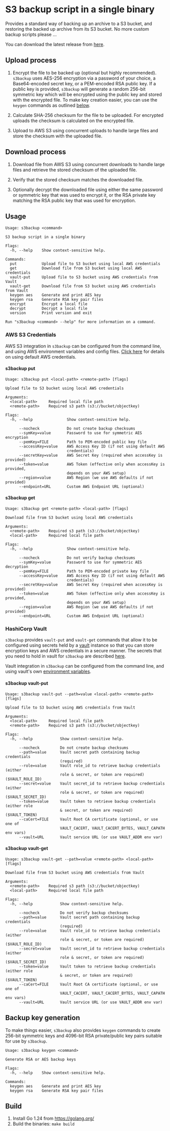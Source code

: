 # S3 backup script in a single binary

Provides a standard way of backing up an archive to a S3 bucket, and restoring the backed up archive from its S3 bucket. No more custom backup scripts please ...

You can download the latest release from [here](https://github.com/tomcz/s3backup/releases).

## Upload process

1. Encrypt the file to be backed up (optional but highly recommended). `s3backup` uses AES-256 encryption via a password of your choice, a Base64-encoded secret key, or a PEM-encoded RSA public key. If a public key is provided, `s3backup` will generate a random 256-bit symmetric key which will be encrypted using the public key and stored with the encrypted file. To make key creation easier, you can use the `keygen` commands as outlined [below](#backup-key-generation).

2. Calculate SHA-256 checksum for the file to be uploaded. For encrypted uploads the checksum is calculated on the encrypted file.

3. Upload to AWS S3 using concurrent uploads to handle large files and store the checksum with the uploaded file.

## Download process

1. Download file from AWS S3 using concurrent downloads to handle large files and retrieve the stored checksum of the uploaded file.

2. Verify that the stored checksum matches the downloaded file.

3. Optionally decrypt the downloaded file using either the same password or symmetric key that was used to encrypt it, or the RSA private key matching the RSA public key that was used for encryption.

## Usage

```
Usage: s3backup <command>

S3 backup script in a single binary

Flags:
  -h, --help    Show context-sensitive help.

Commands:
  put           Upload file to S3 bucket using local AWS credentials
  get           Download file from S3 bucket using local AWS credentials
  vault-put     Upload file to S3 bucket using AWS credentials from Vault
  vault-get     Download file from S3 bucket using AWS credentials from Vault
  keygen aes    Generate and print AES key
  keygen rsa    Generate RSA key pair files
  encrypt       Encrypt a local file
  decrypt       Decrypt a local file
  version       Print version and exit

Run "s3backup <command> --help" for more information on a command.
```

### AWS S3 Credentials

AWS S3 integration in `s3backup` can be configured from the command line, and using AWS environment variables and config files. [Click here](https://docs.aws.amazon.com/sdk-for-go/v1/developer-guide/configuring-sdk.html) for details on using default AWS credentials.

#### s3backup put

```
Usage: s3backup put <local-path> <remote-path> [flags]

Upload file to S3 bucket using local AWS credentials

Arguments:
  <local-path>     Required local file path
  <remote-path>    Required s3 path (s3://bucket/objectkey)

Flags:
  -h, --help               Show context-sensitive help.

      --nocheck            Do not create backup checksums
      --symKey=value       Password to use for symmetric AES encryption
      --pemKey=FILE        Path to PEM-encoded public key file
      --accessKey=value    AWS Access Key ID (if not using default AWS
                           credentials)
      --secretKey=value    AWS Secret Key (required when accessKey is provided)
      --token=value        AWS Token (effective only when accessKey is provided,
                           depends on your AWS setup)
      --region=value       AWS Region (we use AWS defaults if not provided)
      --endpoint=URL       Custom AWS Endpoint URL (optional)
```

#### s3backup get

```
Usage: s3backup get <remote-path> <local-path> [flags]

Download file from S3 bucket using local AWS credentials

Arguments:
  <remote-path>    Required s3 path (s3://bucket/objectkey)
  <local-path>     Required local file path

Flags:
  -h, --help               Show context-sensitive help.

      --nocheck            Do not verify backup checksums
      --symKey=value       Password to use for symmetric AES decryption
      --pemKey=FILE        Path to PEM-encoded private key file
      --accessKey=value    AWS Access Key ID (if not using default AWS
                           credentials)
      --secretKey=value    AWS Secret Key (required when accessKey is provided)
      --token=value        AWS Token (effective only when accessKey is provided,
                           depends on your AWS setup)
      --region=value       AWS Region (we use AWS defaults if not provided)
      --endpoint=URL       Custom AWS Endpoint URL (optional)
```

### HashiCorp Vault

`s3backup` provides `vault-put` and `vault-get` commands that allow it to be configured using secrets held by a [vault](https://www.vaultproject.io/) instance so that you can store encryption keys and AWS credentials in a secure manner. The secrets that you need to hold in vault for `s3backup` are described [here](https://github.com/tomcz/s3backup/blob/master/config/config.go).

Vault integration in `s3backup` can be configured from the command line, and using vault's own [environment variables](https://www.vaultproject.io/docs/commands/environment.html).

#### s3backup vault-put

```
Usage: s3backup vault-put --path=value <local-path> <remote-path> [flags]

Upload file to S3 bucket using AWS credentials from Vault

Arguments:
  <local-path>     Required local file path
  <remote-path>    Required s3 path (s3://bucket/objectkey)

Flags:
  -h, --help            Show context-sensitive help.

      --nocheck         Do not create backup checksums
      --path=value      Vault secret path containing backup credentials
                        (required)
      --role=value      Vault role_id to retrieve backup credentials (either
                        role & secret, or token are required) ($VAULT_ROLE_ID)
      --secret=value    Vault secret_id to retrieve backup credentials (either
                        role & secret, or token are required) ($VAULT_SECRET_ID)
      --token=value     Vault token to retrieve backup credentials (either role
                        & secret, or token are required) ($VAULT_TOKEN)
      --caCert=FILE     Vault Root CA certificate (optional, or use one of
                        VAULT_CACERT, VAULT_CACERT_BYTES, VAULT_CAPATH env vars)
      --vault=URL       Vault service URL (or use VAULT_ADDR env var)
```

#### s3backup vault-get

```
Usage: s3backup vault-get --path=value <remote-path> <local-path> [flags]

Download file from S3 bucket using AWS credentials from Vault

Arguments:
  <remote-path>    Required s3 path (s3://bucket/objectkey)
  <local-path>     Required local file path

Flags:
  -h, --help            Show context-sensitive help.

      --nocheck         Do not verify backup checksums
      --path=value      Vault secret path containing backup credentials
                        (required)
      --role=value      Vault role_id to retrieve backup credentials (either
                        role & secret, or token are required) ($VAULT_ROLE_ID)
      --secret=value    Vault secret_id to retrieve backup credentials (either
                        role & secret, or token are required) ($VAULT_SECRET_ID)
      --token=value     Vault token to retrieve backup credentials (either role
                        & secret, or token are required) ($VAULT_TOKEN)
      --caCert=FILE     Vault Root CA certificate (optional, or use one of
                        VAULT_CACERT, VAULT_CACERT_BYTES, VAULT_CAPATH env vars)
      --vault=URL       Vault service URL (or use VAULT_ADDR env var)
```

## Backup key generation

To make things easier, `s3backup` also provides `keygen` commands to create 256-bit symmetric keys and 4096-bit RSA private/public key pairs suitable for use by `s3backup`.

```
Usage: s3backup keygen <command>

Generate RSA or AES backup keys

Flags:
  -h, --help    Show context-sensitive help.

Commands:
  keygen aes    Generate and print AES key
  keygen rsa    Generate RSA key pair files
```

## Build

1. Install Go 1.24 from https://golang.org/
2. Build the binaries: `make build`
